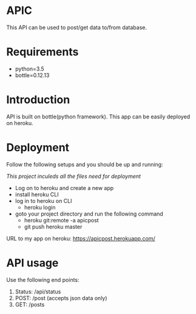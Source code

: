 # APIC

This API can be used to post/get data to/from database.

# Requirements
* python=3.5
* bottle=0.12.13

# Introduction

API is built on bottle(python framework). This app can be easily deployed on heroku.

# Deployment

Follow the following setups and you should be up and running:

*This project inculeds all the files need for deployment*
* Log on to heroku and create a new app
* install heroku CLI
* log in to heroku on CLI
    * heroku login
* goto your project directory and run the following command
    *  heroku git:remote -a apicpost
    * git push heroku master
    
URL to my app on heroku: https://apicpost.herokuapp.com/

# API usage

Use the following end points:

1) Status: /api/status
2) POST: /post (accepts json data only)
3) GET: /posts

